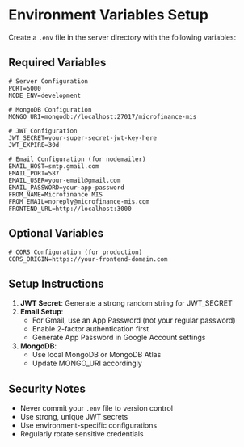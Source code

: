 # Environment Variables Setup

Create a `.env` file in the server directory with the following variables:

## Required Variables

```env
# Server Configuration
PORT=5000
NODE_ENV=development

# MongoDB Configuration
MONGO_URI=mongodb://localhost:27017/microfinance-mis

# JWT Configuration
JWT_SECRET=your-super-secret-jwt-key-here
JWT_EXPIRE=30d

# Email Configuration (for nodemailer)
EMAIL_HOST=smtp.gmail.com
EMAIL_PORT=587
EMAIL_USER=your-email@gmail.com
EMAIL_PASSWORD=your-app-password
FROM_NAME=Microfinance MIS
FROM_EMAIL=noreply@microfinance-mis.com
FRONTEND_URL=http://localhost:3000
```

## Optional Variables

```env
# CORS Configuration (for production)
CORS_ORIGIN=https://your-frontend-domain.com
```

## Setup Instructions

1. **JWT Secret**: Generate a strong random string for JWT_SECRET
2. **Email Setup**:
   - For Gmail, use an App Password (not your regular password)
   - Enable 2-factor authentication first
   - Generate App Password in Google Account settings
3. **MongoDB**:
   - Use local MongoDB or MongoDB Atlas
   - Update MONGO_URI accordingly

## Security Notes

- Never commit your `.env` file to version control
- Use strong, unique JWT secrets
- Use environment-specific configurations
- Regularly rotate sensitive credentials
